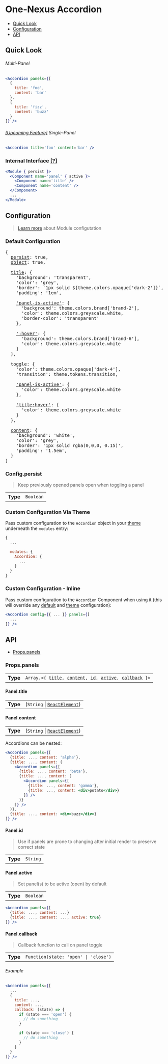 # One-Nexus Accordion

* [Quick Look](#overview)
* [Configuration](#configuration)
* [API](#api)

## Quick Look

###### Multi-Panel

```jsx
<Accordion panels={[
  { 
    title: 'foo', 
    content: 'bar' 
  },
  { 
    title: 'fizz', 
    content: 'buzz' 
  }
]} />
```

###### [[Upcoming Feature]](#TODO) Single-Panel

```jsx
<Accordion title='foo' content='bar' />
```

### Internal Interface [[?]](#TODO)

```jsx
<Module { persist }>
  <Component name='panel' { active }>
    <Component name='title' />
    <Component name='content' />
  </Component>
  ...
</Module>
```

## Configuration

> [Learn more](https://github.com/esr360/One-Nexus/wiki/Module-Configuration) about Module configutation

### Default Configuration

<pre>
{
  <a href="#configpersist">persist</a>: true,
  <a href="#todo">object</a>: true,

  <a href="#paneltitle">title</a>: {
    'background': 'transparent',
    'color': 'grey',
    'border': `1px solid ${theme.colors.opaque['dark-2']}`,
    'padding': '1em',

    <a href="https://github.com/One-Nexus/Lucid/wiki/Context#accessing-parents-state">'panel-is-active'</a>: {
      'background': theme.colors.brand['brand-2'],
      'color': theme.colors.greyscale.white,
      'border-color': 'transparent'
    },

    <a href="https://github.com/One-Nexus/Lucid/wiki/Styles#hover">':hover'</a>: {
      'background': theme.colors.brand['brand-6'],
      'color': theme.colors.greyscale.white
    }
  },

  toggle: {
    'color': theme.colors.opaque['dark-4'],
    'transition': theme.tokens.transition,

    <a href="https://github.com/One-Nexus/Lucid/wiki/Context#accessing-parents-state">'panel-is-active'</a>: {
      'color': theme.colors.greyscale.white
    },

    <a href="https://github.com/One-Nexus/Lucid/wiki/Context#accessing-parents-state">'title:hover'</a>: {
      'color': theme.colors.greyscale.white
    }
  },

  <a href="#panelcontent">content</a>: {
    'background': 'white',
    'color': 'grey',
    'border': '1px solid rgba(0,0,0, 0.15)',
    'padding': '1.5em',
  }
}
</pre>

### Config.persist

> Keep previously opened panels open when toggling a panel

<table>
  <tr>
    <td><b>Type</b></td>
    <td><code>Boolean</code></td>
  </tr>
</table>

### Custom Configuration Via Theme

Pass custom configuration to the `Accordion` object in your [theme](https://github.com/esr360/One-Nexus/wiki/Themes) underneath the `modules` entry:

```js
{
  ...

  modules: {
    Accordion: {
      ...
    }
  }
}
```
### Custom Configuration - Inline

Pass custom configuration to the `Accordion` Component when using it (this will override any [default](#default-configuration) and [theme](#custom-configuration-via-theme) configuration):

```jsx
<Accordion config={{ ... }} panels={[
  ...
]} />
```

## API

* [Props.panels](#propspanels)

### Props.panels

<table>
  <tr>
    <td><b>Type</b></td>
    <td><code>Array.&lt;{ <a href="#paneltitle">title</a>, <a href="#panelcontent">content</a>, <a href="#panelid">id</a>, <a href="#panelcallback">active</a>, <a href="#panelcallback">callback</a> }></code></td>
  </tr>
</table>

#### Panel.title

<table>
  <tr>
    <td><b>Type</b></td>
    <td>(<code>String</code> | <code><a href="https://reactjs.org/docs/glossary.html#elements">ReactElement</a></code>)</td>
  </tr>
</table>

#### Panel.content

<table>
  <tr>
    <td><b>Type</b></td>
    <td>(<code>String</code> | <code><a href="https://reactjs.org/docs/glossary.html#elements">ReactElement</a></code>)</td>
  </tr>
</table>

Accordions can be nested:

```jsx
<Accordion panels={[
  {title: ..., content: 'alpha'},
  {title: ..., content: (
    <Accordion panels={[
      {title: ..., content: 'beta'},
      {title: ..., content: (
        <Accordion panels={[
          {title: ..., content: 'gamma'},
          {title: ..., content: <div>potato</div>}
        ]} />
      )}
    ]} />
  )},
  {title: ..., content: <div>buzz</div>}
]} />
```

#### Panel.id

> Use if panels are prone to changing after initial render to preserve correct state

<table>
  <tr>
    <td><b>Type</b></td>
    <td><code>String</code></td>
  </tr>
</table>

#### Panel.active

> Set panel(s) to be active (open) by default

<table>
  <tr>
    <td><b>Type</b></td>
    <td><code>Boolean</code></td>
  </tr>
</table>

```jsx
<Accordion panels={[
  {title: ..., content: ...}
  {title: ..., content: ..., active: true}
]} />
```

#### Panel.callback

> Callback function to call on panel toggle

<table>
  <tr>
    <td><b>Type</b></td>
    <td><code>Function(state: 'open' | 'close')</code></td>
  </tr>
</table>

###### Example

```jsx
<Accordion panels={[
  ...
  {
    title: ..., 
    content: ..., 
    callback: (state) => {
      if (state === 'open') {
        // do something
      }

      if (state === 'close') {
        // do something
      }
    }
  }
]} />
```